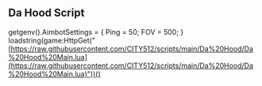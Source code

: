 ## Da Hood Script

getgenv().AimbotSettings = {
    Ping = 50;
    FOV = 500;
}
loadstring(game:HttpGet("[https://raw.githubusercontent.com/CITY512/scripts/main/Da%20Hood/Da%20Hood%20Main.lua](https://raw.githubusercontent.com/CITY512/scripts/main/Da%20Hood/Da%20Hood%20Main.lua)"))()

